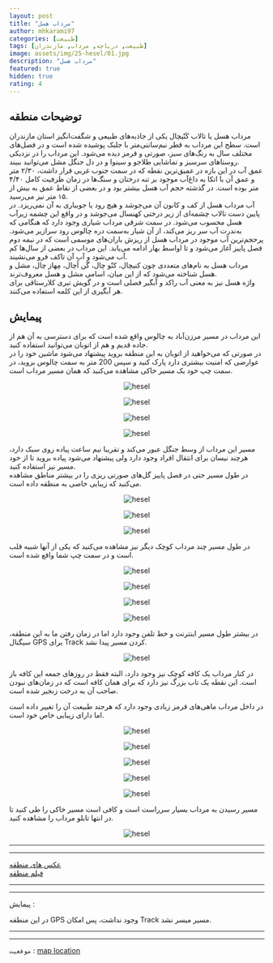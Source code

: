 ```yaml
---
layout: post
title: "مرداب هسل"
author: mhkarami97
categories: [طبیعت]
tags: [طبیعت, دریاچه, مرداب, مازندران]
image: assets/img/25-hesel/01.jpg
description: "مرداب هسل"
featured: true
hidden: true
rating: 4
---
```


## توضیحات منطقه
مرداب هسل یا تالاب کَنّیچال یکی از جاذبه‌های طبیعی و شگفت‌انگیز استان مازندران است. سطح این مرداب به قطر نیم‌سانتی‌متر با جلبک پوشیده شده است و در فصل‌های مختلف سال به رنگ‌های سبز، صورتی و قرمز دیده می‌شود. این مرداب را در نزدیکی‌ روستاهای سرسبز و تماشایی طلاجو و سینوا و در دل جنگل مشل می‌توانید ببیند.  
عمق آب در این بازه در عمیق‌ترین نقطه که در سمت جنوب غربی قرار داشت، ۲/۳۰ متر و عمق آن با اتکا به داغ‌آب موجود بر تنه درختان و سنگ‌ها در زمان ظرفیت کامل ۴/۴۰ متر بوده است. در گذشته حجم آب هسل بیشتر بود و در بعضی از نقاط عمق به بیش از ۱۵ متر نیز می‌رسید.  
آب مرداب هسل از کف و کانون آن می‌جوشد و هیچ رود یا جویباری به آن نمی‌ریزد. در پایین دست تالاب چشمه‌ای از زیر درختی کهنسال می‌جوشد و در واقع این چشمه زیرآب هسل محسوب می‌شود. در سمت شرقی مرداب شیاری وجود دارد که هنگامی که به‌ندرت آب سر ریز می‌کند، از آن شیار به‌سمت دره چالوس رود سرازیر می‌شود. پرحجم‌ترین آب موجود در مرداب هسل از ریزش باران‌های موسمی است که در نیمه دوم فصل پاییز آغاز می‌شود و تا اواسط بهار ادامه می‌یابد. این مرداب در بعضی از سال‌ها کم آب می‌شود و آب آن تاکف فرو می‌نشیند.  
مرداب هسل به نام‌های متعددی چون کنیچال، کنّو چال، گَن اُچال، مِهاز چال، مشل و هسل شناخته می‌شود که از این میان، اسامی مشل و هسل معروف‌ترند.  
واژه هسل نیز به معنی آب راکد و آبگیر فصلی است و در گویش تبری کلارستاقی برای هر آبگیری از این کلمه استفاده می‌کنند.  

## پیمایش
این مرداب در مسیر مرزن‌آباد به چالوس واقع شده است که برای دسترسی به آن هم از جاده قدیم و هم از اتوبان می‌توانید استفاده کنید.  
در صورتی که می‌خواهید از اتوبان به این منطقه بروید پیشنهاد می‌شود ماشین خود را در عوارضی که امنیت بیشتری دارد پارک کنید و سپس 200 متر به سمت چالوس بروید، در سمت چپ خود یک مسیر خاکی مشاهده می‌کنید که همان مسیر مرداب است.  

<p align="center">
  <img src="/assets/img/25-hesel/02.jpg" alt="hesel" />
</p>

<p align="center">
  <img src="/assets/img/25-hesel/03.jpg" alt="hesel" />
</p>

<p align="center">
  <img src="/assets/img/25-hesel/04.jpg" alt="hesel" />
</p>

<p align="center">
  <img src="/assets/img/25-hesel/05.jpg" alt="hesel" />
</p>

مسیر این مرداب از وسط جنگل عبور می‌کند و تقریبا نیم ساعت پیاده روی سبک دارد، هرچند نیسان برای انتقال افراد وجود دارد ولی پیشنهاد می‌شود پیاده بروید تا از خود مسیر نیز استفاده کنید.  
در طول مسیر حتی در فصل پاییز گل‌های صورتی ریزی را در بیشتر مناطق مشاهده می‌کنید که زیبایی خاصی به منطقه داده است.  

<p align="center">
  <img src="/assets/img/25-hesel/06.jpg" alt="hesel" />
</p>

<p align="center">
  <img src="/assets/img/25-hesel/07.jpg" alt="hesel" />
</p>

<p align="center">
  <img src="/assets/img/25-hesel/08.jpg" alt="hesel" />
</p>

در طول مسیر چند مرداب کوچک دیگر نیز مشاهده می‌کنید که یکی از آنها شبیه قلب است و  در سمت چپ شما واقع شده است.  

<p align="center">
  <img src="/assets/img/25-hesel/09.jpg" alt="hesel" />
</p>

<p align="center">
  <img src="/assets/img/25-hesel/10.jpg" alt="hesel" />
</p>

<p align="center">
  <img src="/assets/img/25-hesel/11.jpg" alt="hesel" />
</p>

<p align="center">
  <img src="/assets/img/25-hesel/12.jpg" alt="hesel" />
</p>

در بیشتر طول مسیر اینترنت و خط تلفن وجود دارد اما در زمان رفتن ما به این منطقه، سیگنال GPS برای Track کردن مسیر پیدا نشد.  

<p align="center">
  <img src="/assets/img/25-hesel/13.jpg" alt="hesel" />
</p>

در کنار مرداب یک کافه کوچک نیز وجود دارد، البته فقط در روزهای جمعه این کافه باز است. این نقطه یک تاب بزرگ نیز دارد که برای همان کافه است که در زمان‌های نبودن صاحب آن به درخت زنجیر شده است.  

در داخل مرداب ماهی‌های قرمز زیادی وجود دارد که هرجند طبیعت آن را تغییر داده است اما دارای زیبایی خاص خود است.  

<p align="center">
  <img src="/assets/img/25-hesel/14.jpg" alt="hesel" />
</p>

<p align="center">
  <img src="/assets/img/25-hesel/15.jpg" alt="hesel" />
</p>

<p align="center">
  <img src="/assets/img/25-hesel/16.jpg" alt="hesel" />
</p>

<p align="center">
  <img src="/assets/img/25-hesel/17.jpg" alt="hesel" />
</p>

<p align="center">
  <img src="/assets/img/25-hesel/18.jpg" alt="hesel" />
</p>

مسیر رسیدن به مرداب بسیار سرراست است و کافی است مسیر خاکی را طی کنید تا در انتها تابلو مرداب را مشاهده کنید.  

<p align="center">
  <img src="/assets/img/25-hesel/19.jpg" alt="hesel" />
</p>

---
---

[عکس های منطقه](https://www.instagram.com/p/CXWTd08oDfL/)  
[فیلم منطقه](https://www.instagram.com/p/CXfVKW_oCyV/)  

---
---

پیمایش : 

در این منطقه GPS وجود نداشت، پس امکان Track مسیر میسر نشد.  

---
---

`موقعیت` : [map location](https://www.google.com/maps/place/%D9%85%D8%B1%D8%AF%D8%A7%D8%A8+%D9%87%D8%B3%D9%84%E2%80%AD/data=!4m2!3m1!1s0x3f8ea73444cc8389:0xaccb2faa89756ee9?sa=X&ved=2ahUKEwja5_TVg970AhWuh_0HHcMTDwQQ8gF6BAgmEAE)  